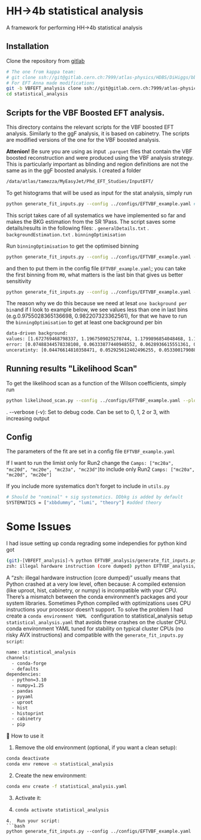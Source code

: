 # HH->4b statistical analysis
A framework for performing HH->4b statistical analysis

## Installation
Clone the repository from [gitlab](https://gitlab.cern.ch/atlas-physics/HDBS/DiHiggs/bbbb/statistical_analysis/-/tree/VBFEFT_analysis/EFTVBF_analysis?ref_type=heads)

```bash
# The one from kappa team:
# git clone ssh://git@gitlab.cern.ch:7999/atlas-physics/HDBS/DiHiggs/bbbb/statistical_analysis.git
# For EFT Anna made modifications
git -b VBFEFT_analysis clone ssh://git@gitlab.cern.ch:7999/atlas-physics/HDBS/DiHiggs/bbbb/statistical_analysis.git 
cd statistical_analysis
```
## Scripts for the VBF Boosted EFT analysis.
This directory contains the relevant scripts for the VBF boosted EFT analysis. Similarly to the ggF analysis, it is based on cabinetry. The scripts are modified versions of the one for the VBF boosted analysis.

**Attenion!**
Be sure you are using as input `.parquet` files that contain the VBF boosted reconstruction and were produced using the VBF analysis strategy. This is particularly important as blinding and region definitions are not the same as in the ggF boosted analysis. I created a folder 
```bash
/data/atlas/tamezza/MyEasyJet/Phd_EFT_Studies/InputEFT/
```

To get histograms that will be used as input for the stat analysis, simply run
```bash
python generate_fit_inputs.py --config ../configs/EFTVBF_example.yaml # you can add --plot 
```
This script takes care of all systematics we have implemented so far and makes the BKG estimation from the SR 1Pass. The script saves some details/results in the following files:
.  `generalDetails.txt`
.  `backgroundEstimation.txt`
.  `binningOptimisation`

Run `binningOptimisation` to get the optimised binning 
```bash
python generate_fit_inputs.py --config ../configs/EFTVBF_example.yaml --binningOptimisation
```
and then to put them in the config file `EFTVBF_example.yaml`; you can take the first binning from `M0`, what matters is the last bin that gives us better sensitivity
```bash
python generate_fit_inputs.py --config ../configs/EFTVBF_example.yaml --binningOptimisation
```
The reason why we do this because we need at lesat `one background per bin`and if I look to example below, we see values less than one in last bins (e.g.0.9755028365136698, 0.982207323362561), for that we have to run the `binningOptimisation` to get at least one background per bin
```bash
data-driven background:
values: [1.672769468798337, 1.1967509025270744, 1.1799896854048468, 1.1933986591026289, 1.1732851985559558, 1.1531717380092827, 1.1129448169159366, 1.0593089221248084, 0.9755028365136698, 0.982207323362561]
error: [0.07488344578338108, 0.06333877440948552, 0.0628936615551361, 0.06325000243256089, 0.06271473185670594, 0.06217485324468483, 0.061080782119069435, 0.05959078258128027, 0.057184989020117434, 0.05738116451575751]
unceratinty: [0.04476614810358471, 0.052925612402496255, 0.053300179088902534, 0.05299989400031794, 0.053452248382484795, 0.05391638660171911, 0.05488212999484503, 0.056254395046300996, 0.05862103817605465, 0.05842062378369833]
```

## Running results "Likelihood Scan"

To get the likelihood scan as a function of the Wilson coefficients, simply run
```bash
python likelihood_scan.py --config ../configs/EFTVBF_example.yaml --plot # -v1
```
.  --verbose (-v): Set to debug code. Can be set to 0, 1, 2 or 3, with increasing output

## Config
The parameters of the fit are set in a config file `EFTVBF_example.yaml` 

If I want to run the limist only for Run2 change the `Camps: ["mc20a", "mc20d", "mc20e", "mc23a", "mc23d"]`to include only Run2 `Camps: ["mc20a", "mc20d", "mc20e"]`

If you include more systematics don't forget to include in `utils.py`

```bash
# Should be "nominal" + sig systematics. DDbkg is added by default
SYSTEMATICS = ["xbbdummy", "lumi", "theory"] #added theory
```

# Some Issues
I had issue setting up conda regrading some independies for python kind got 

```bash
(git)-[VBFEFT_analysis]-% python EFTVBF_analysis/generate_fit_inputs.py --config configs/EFTVBF_example.yaml
zsh: illegal hardware instruction (core dumped) python EFTVBF_analysis/generate_fit_inputs.py --config
```
A “zsh: illegal hardware instruction (core dumped)” usually means that Python crashed at a very low level, often because: A compiled extension (like uproot, hist, cabinetry, or numpy) is incompatible with your CPU. There’s a mismatch between the conda environment’s packages and your system libraries.
Sometimes Python compiled with optimizations uses CPU instructions your processor doesn’t support. To solve the problem I had create a `conda environment YAML ` configuration to statistical_analysis setup  `statistical_analysis.yaml` that avoids these crashes on the cluster CPU. 
conda environment YAML tuned for stability on typical cluster CPUs (no risky AVX instructions) and compatible with the `generate_fit_inputs.py script`:
```bash
name: statistical_analysis
channels:
  - conda-forge
  - defaults
dependencies:
  - python=3.10
  - numpy=1.25
  - pandas
  - pyyaml
  - uproot
  - hist
  - histoprint
  - cabinetry
  - pip
```
🔧 How to use it
1.  Remove the old environment (optional, if you want a clean setup):
```bash
conda deactivate
conda env remove -n statistical_analysis
```
2.  Create the new environment:
```bash
conda env create -f statistical_analysis.yaml
```
3.  Activate it:
4.  ```bash
    conda activate statistical_analysis
```
4.  Run your script:
```bash
python generate_fit_inputs.py --config ../configs/EFTVBF_example.yaml
```
